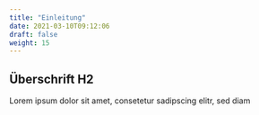 ```yaml
---
title: "Einleitung"
date: 2021-03-10T09:12:06
draft: false
weight: 15
---
```

## Überschrift H2

Lorem ipsum dolor sit amet, consetetur sadipscing elitr, sed diam 